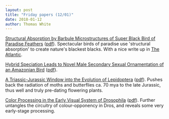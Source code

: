 ```yaml
---
layout: post
title: "Friday papers (12/01)"
date: 2018-01-12
author: Thomas White
---
```


[Structural Absorption by Barbule Microstructures of Super Black Bird of Paradise Feathers](http://dx.doi.org/10.1038/s41467-017-02088-w) ([pdf](https://www.nature.com/articles/s41467-017-02088-w.pdf)). Spectacular birds of paradise use 'structural absorption' to create nature's blackest blacks. With a nice write up in [The Atlantic](https://www.theatlantic.com/science/archive/2018/01/super-black-is-the-new-black/549869/?single_page=true).

[Hybrid Speciation Leads to Novel Male Secondary Sexual Ornamentation of an Amazonian Bird](www.pnas.org/cgi/doi/10.1073/pnas.1717319115) ([pdf](http://sci-hub.la/10.1073/pnas.1717319115)).

[A Triassic-Jurassic Window into the Evolution of Lepidoptera](http://dx.doi.org/10.1126/sciadv.1701568) ([pdf](http://advances.sciencemag.org/content/advances/4/1/e1701568.full.pdf)). Pushes back the radiation of moths and butterflies ca. 70 mya to the late Jurassic, thus well and truly pre-dating flowering plants.

[Color Processing in the Early Visual System of Drosophila](http://dx.doi.org/10.1016/j.cell.2017.12.018) ([pdf](http://dx.doi.org.sci-hub.hk/10.1016/j.cell.2017.12.018)). Further untangles the circuitry of colour-opponency in Dros, and reveals some very early-stage processing.